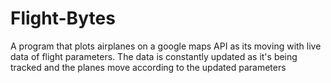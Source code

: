# Flight-Bytes
A program that plots airplanes on a google maps API as its moving with live data of flight parameters. The data is constantly updated as it's being tracked and the planes move according to the updated parameters
